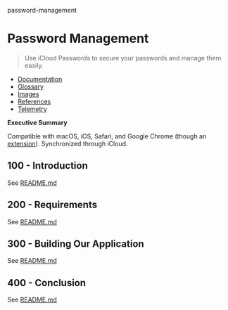 password-management
# Password Management

> Use iCloud Passwords to secure your passwords and manage them easily.

- [Documentation](./DOCUMENTATION.md)
- [Glossary](./GLOSSARY.md)
- [Images](./IMAGES.md)
- [References](./REFERENCES.md)
- [Telemetry](./TELEMETRY.md)

**Executive Summary**

Compatible with macOS, iOS, Safari, and Google Chrome (though an [extension](https://chromewebstore.google.com/detail/icloud-passwords/pejdijmoenmkgeppbflobdenhhabjlaj)). Synchronized through iCloud.

## 100 - Introduction

See [README.md](./100/README.md)

## 200 - Requirements

See [README.md](./200/README.md)

## 300 - Building Our Application

See [README.md](./300/README.md)

## 400 - Conclusion

See [README.md](./400/README.md)
